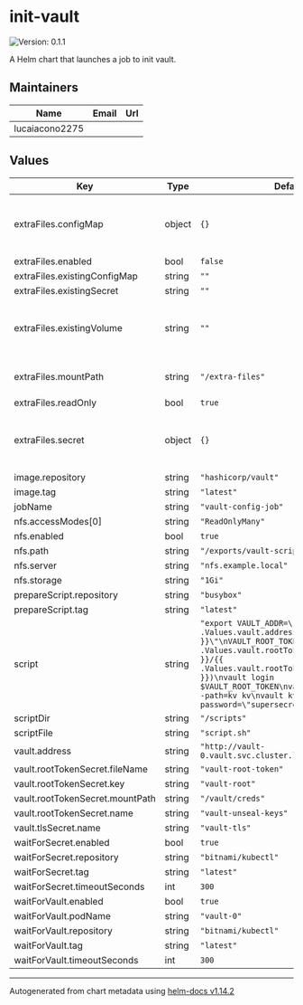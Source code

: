 # init-vault

![Version: 0.1.1](https://img.shields.io/badge/Version-0.1.1-informational?style=flat-square)

A Helm chart that launches a job to init vault.

## Maintainers

| Name | Email | Url |
| ---- | ------ | --- |
| lucaiacono2275 |  |  |

## Values

| Key | Type | Default | Description |
|-----|------|---------|-------------|
| extraFiles.configMap | object | `{}` | optional ConfigMap containing files configuration |
| extraFiles.enabled | bool | `false` |  |
| extraFiles.existingConfigMap | string | `""` |  |
| extraFiles.existingSecret | string | `""` |  |
| extraFiles.existingVolume | string | `""` | Name of an existing volume to mount (optional) |
| extraFiles.mountPath | string | `"/extra-files"` | Path to mount the extra files |
| extraFiles.readOnly | bool | `true` |  |
| extraFiles.secret | object | `{}` | Optional Secret containing files configuration |
| image.repository | string | `"hashicorp/vault"` |  |
| image.tag | string | `"latest"` |  |
| jobName | string | `"vault-config-job"` |  |
| nfs.accessModes[0] | string | `"ReadOnlyMany"` |  |
| nfs.enabled | bool | `true` |  |
| nfs.path | string | `"/exports/vault-scripts"` |  |
| nfs.server | string | `"nfs.example.local"` |  |
| nfs.storage | string | `"1Gi"` |  |
| prepareScript.repository | string | `"busybox"` |  |
| prepareScript.tag | string | `"latest"` |  |
| script | string | `"export VAULT_ADDR=\"{{ .Values.vault.address }}\"\nVAULT_ROOT_TOKEN=$(cat {{ .Values.vault.rootTokenSecret.mountPath }}/{{ .Values.vault.rootTokenSecret.fileName }})\nvault login $VAULT_ROOT_TOKEN\nvault secrets enable -path=kv kv\nvault kv put kv/mysecret password=\"supersecret\"\n"` |  |
| scriptDir | string | `"/scripts"` |  |
| scriptFile | string | `"script.sh"` |  |
| vault.address | string | `"http://vault-0.vault.svc.cluster.local:8200"` |  |
| vault.rootTokenSecret.fileName | string | `"vault-root-token"` |  |
| vault.rootTokenSecret.key | string | `"vault-root"` |  |
| vault.rootTokenSecret.mountPath | string | `"/vault/creds"` |  |
| vault.rootTokenSecret.name | string | `"vault-unseal-keys"` |  |
| vault.tlsSecret.name | string | `"vault-tls"` |  |
| waitForSecret.enabled | bool | `true` |  |
| waitForSecret.repository | string | `"bitnami/kubectl"` |  |
| waitForSecret.tag | string | `"latest"` |  |
| waitForSecret.timeoutSeconds | int | `300` |  |
| waitForVault.enabled | bool | `true` |  |
| waitForVault.podName | string | `"vault-0"` |  |
| waitForVault.repository | string | `"bitnami/kubectl"` |  |
| waitForVault.tag | string | `"latest"` |  |
| waitForVault.timeoutSeconds | int | `300` |  |

----------------------------------------------
Autogenerated from chart metadata using [helm-docs v1.14.2](https://github.com/norwoodj/helm-docs/releases/v1.14.2)
